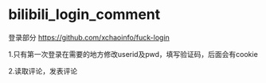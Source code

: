 # bilibili_login_comment

登录部分 https://github.com/xchaoinfo/fuck-login

1.只有第一次登录在需要的地方修改userid及pwd，填写验证码，后面会有cookie

2.读取评论，发表评论

